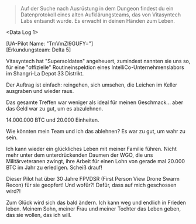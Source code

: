 >Auf der Suche nach Ausrüstung in dem Dungeon findest du ein Datenprotokoll eines alten Aufklärungsteams, das von Vitasyntech Labs entsandt wurde. Es erwacht in deinen Händen zum Leben.

<Data Log 1>

[UA-Pilot Name: "TmVmZl9GUFY="]  
[Erkundungsteam: Delta 5]

Vitasyntech hat "Supersoldaten" angeheuert, zumindest nannten sie uns so, für eine "offizielle" Routineinspektion eines IntelliCo-Unternehmenslabors im Shangri-La Depot 33 Distrikt.

Der Auftrag ist einfach: reingehen, sich umsehen, die Leichen im Keller ausgraben und wieder raus.

Das gesamte Treffen war weniger als ideal für meinen Geschmack... aber das Geld war zu gut, um es abzulehnen.

14.000.000 BTC und 20.000 Einheiten.

Wie könnten mein Team und ich das ablehnen? Es war zu gut, um wahr zu sein.

Ich kann wieder ein glückliches Leben mit meiner Familie führen. Nicht mehr unter dem unterdrückenden Daumen der WGO, die uns Militärveteranen zwingt, ihre Arbeit für einen Lohn von gerade mal 20.000 BTC im Jahr zu erledigen. Scheiß drauf!

Dieser Pilot hat über 30 Jahre FPVDSR (First Person View Drone Swarm Recon) für sie geopfert! Und wofür?! Dafür, dass auf mich geschossen wird?!

Zum Glück wird sich das bald ändern. Ich kann weg und endlich in Frieden leben. Meinem Sohn, meiner Frau und meiner Tochter das Leben geben, das sie wollen, das ich will.
